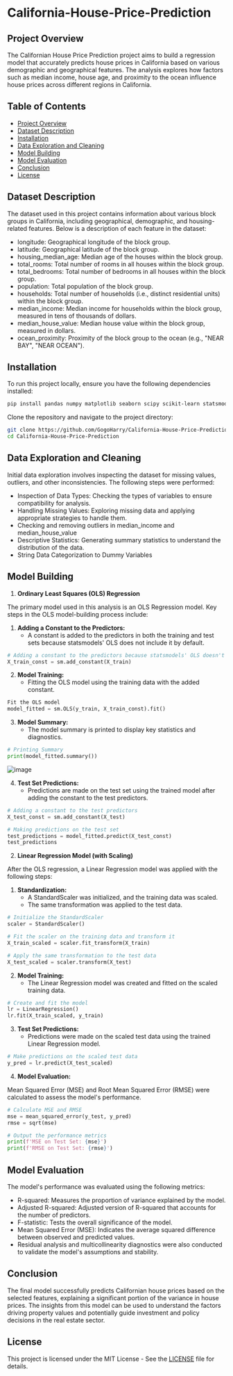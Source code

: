 # California-House-Price-Prediction

## Project Overview
The Californian House Price Prediction project aims to build a regression model that accurately predicts house prices in California based on various demographic and geographical features. The analysis explores how factors such as median income, house age, and proximity to the ocean influence house prices across different regions in California.

## Table of Contents
- [Project Overview](#project-overview)
- [Dataset Description](#dataset-description)
- [Installation](#installation)
- [Data Exploration and Cleaning](#data-exploration-and-cleaning)
- [Model Building](#model-building)
- [Model Evaluation](#model-evaluation)
- [Conclusion](#conclusion)
- [License](#license)

## Dataset Description
The dataset used in this project contains information about various block groups in California, including geographical, demographic, and housing-related features. Below is a description of each feature in the dataset:
- longitude: Geographical longitude of the block group.
- latitude: Geographical latitude of the block group.
- housing_median_age: Median age of the houses within the block group.
- total_rooms: Total number of rooms in all houses within the block group.
- total_bedrooms: Total number of bedrooms in all houses within the block group.
- population: Total population of the block group.
- households: Total number of households (i.e., distinct residential units) within the block group.
- median_income: Median income for households within the block group, measured in tens of thousands of dollars.
- median_house_value: Median house value within the block group, measured in dollars.
- ocean_proximity: Proximity of the block group to the ocean (e.g., "NEAR BAY", "NEAR OCEAN").

## Installation
To run this project locally, ensure you have the following dependencies installed:
```bash
pip install pandas numpy matplotlib seaborn scipy scikit-learn statsmodels joblib
```
Clone the repository and navigate to the project directory:
```bash
git clone https://github.com/GogoHarry/California-House-Price-Prediction.git
cd California-House-Price-Prediction
```
## Data Exploration and Cleaning
Initial data exploration involves inspecting the dataset for missing values, outliers, and other inconsistencies. The following steps were performed:

- Inspection of Data Types: Checking the types of variables to ensure compatibility for analysis.
- Handling Missing Values: Exploring missing data and applying appropriate strategies to handle them.
- Checking and removing outliers in median_income	and median_house_value
- Descriptive Statistics: Generating summary statistics to understand the distribution of the data.
- String Data Categorization to Dummy Variables

## Model Building
1. **Ordinary Least Squares (OLS) Regression**

The primary model used in this analysis is an OLS Regression model. Key steps in the OLS model-building process include:

1. **Adding a Constant to the Predictors:**
   - A constant is added to the predictors in both the training and test sets because statsmodels' OLS does not include it by default. 
```python
# Adding a constant to the predictors because statsmodels' OLS doesn't include it by default
X_train_const = sm.add_constant(X_train)
```
2. **Model Training:**
   - Fitting the OLS model using the training data with the added constant.
```python
Fit the OLS model
model_fitted = sm.OLS(y_train, X_train_const).fit()
```
3. **Model Summary:**
   - The model summary is printed to display key statistics and diagnostics.
```python
# Printing Summary
print(model_fitted.summary())
```
![image](https://github.com/user-attachments/assets/146a5c37-4932-4417-8518-d2eab3202463)

4. **Test Set Predictions:**
   - Predictions are made on the test set using the trained model after adding the constant to the test predictors.
```python
# Adding a constant to the test predictors
X_test_const = sm.add_constant(X_test)

# Making predictions on the test set
test_predictions = model_fitted.predict(X_test_const)
test_predictions
```
2. **Linear Regression Model (with Scaling)**

After the OLS regression, a Linear Regression model was applied with the following steps:

1. **Standardization:**
   - A StandardScaler was initialized, and the training data was scaled.
   - The same transformation was applied to the test data.
```python
# Initialize the StandardScaler
scaler = StandardScaler()

# Fit the scaler on the training data and transform it
X_train_scaled = scaler.fit_transform(X_train)

# Apply the same transformation to the test data
X_test_scaled = scaler.transform(X_test)
```
2. **Model Training:**
   - The Linear Regression model was created and fitted on the scaled training data.
```python
# Create and fit the model
lr = LinearRegression()
lr.fit(X_train_scaled, y_train)
```
3. **Test Set Predictions:**
   - Predictions were made on the scaled test data using the trained Linear Regression model.
```python
# Make predictions on the scaled test data
y_pred = lr.predict(X_test_scaled)
```
4. **Model Evaluation:**

Mean Squared Error (MSE) and Root Mean Squared Error (RMSE) were calculated to assess the model's performance.
```python
# Calculate MSE and RMSE
mse = mean_squared_error(y_test, y_pred)
rmse = sqrt(mse)

# Output the performance metrics
print(f'MSE on Test Set: {mse}')
print(f'RMSE on Test Set: {rmse}')
```
## Model Evaluation
The model's performance was evaluated using the following metrics:
- R-squared: Measures the proportion of variance explained by the model.
- Adjusted R-squared: Adjusted version of R-squared that accounts for the number of predictors.
- F-statistic: Tests the overall significance of the model.
- Mean Squared Error (MSE): Indicates the average squared difference between observed and predicted values.
- Residual analysis and multicollinearity diagnostics were also conducted to validate the model's assumptions and stability.

## Conclusion
The final model successfully predicts Californian house prices based on the selected features, explaining a significant portion of the variance in house prices. The insights from this model can be used to understand the factors driving property values and potentially guide investment and policy decisions in the real estate sector.

## License
This project is licensed under the MIT License - See the [LICENSE](LICENSE) file for details.

